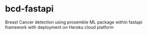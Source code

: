 # bcd-fastapi
Breast Cancer detection using prosemble ML package within fastapi framework with deployment on Heroku cloud platform
